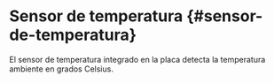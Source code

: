 # Sensor de temperatura {#sensor-de-temperatura}

El sensor de temperatura integrado en la placa detecta la temperatura ambiente en grados Celsius.